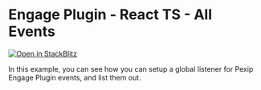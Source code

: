 # Engage Plugin - React TS - All Events

[![Open in StackBlitz](https://developer.stackblitz.com/img/open_in_stackblitz.svg)](https://stackblitz.com/fork/github/skedify/plugin-examples/tree/main/react-ts/all-events?file=src%2FApp.tsx)

In this example, you can see how you can setup a global listener for Pexip Engage Plugin events, and list them out.

